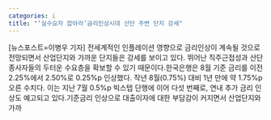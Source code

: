 ```yaml
---
categories: i
title: "‘실수요자 잡아라’금리인상시대 산단 주변 단지 강세"
---
```

[뉴스포스트=이병우 기자] 전세계적인 인플레이션 영향으로 금리인상이 계속될 것으로 전망되면서 산업단지와 가까운 단지들은 강세를 보이고 있다. 뛰어난 직주근접성과 산단 종사자들의 두터운 수요층을 확보할 수 있기 때문이다.한국은행은 8월 기준 금리를 이전 2.25%에서 2.50%로 0.25%p 인상했다. 작년 8월(0.75%) 대비 1년 만에 약 1.75%p 오른 수치다. 이는 지난 7월 0.5%p 빅스텝 단행에 이어 다섯 번째로, 연내 추가 금리 인상도 예고되고 있다.기준금리 인상으로 대출이자에 대한 부담감이 커지면서 산업단지와 가까